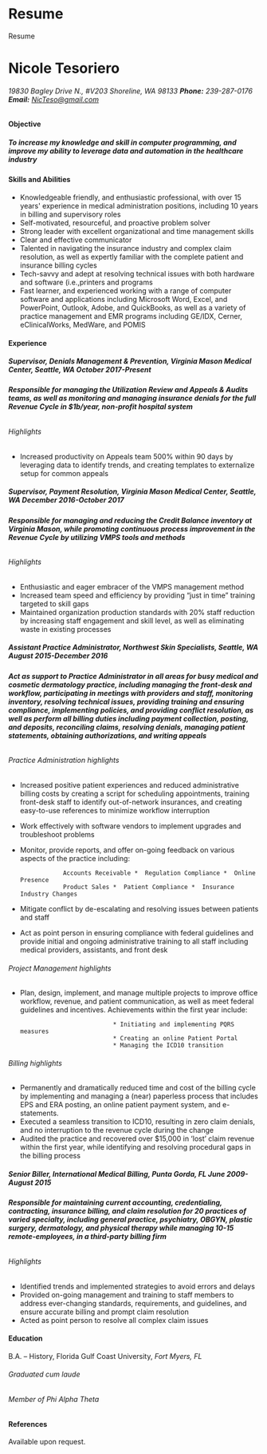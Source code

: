 # Resume
Resume
# Nicole Tesoriero #
###### 19830 Bagley Drive N., #V203 *Shoreline, WA 98133*  **Phone:** 239-287-0176 **Email:** NicTeso@gmail.com ######

#### Objective ####
##### To increase my knowledge and skill in computer programming, and improve my ability to leverage data and automation in the healthcare industry ######

#### Skills and Abilities ####
* Knowledgeable friendly, and enthusiastic professional, with over 15 years' experience in medical administration positions, including 10 years in billing and supervisory roles
* Self-motivated, resourceful, and proactive problem solver
* Strong leader with excellent organizational and time management skills
* Clear and effective communicator
* Talented in navigating the insurance industry and complex claim resolution, as well as expertly familiar with the complete patient and insurance billing cycles
* Tech-savvy and adept at resolving technical issues with both hardware and software (i.e.,printers and programs 
* Fast learner, and experienced working with a range of computer software and applications including Microsoft Word, Excel, and PowerPoint, Outlook, Adobe, and QuickBooks, as well as a variety of practice management and EMR programs including GE/IDX, Cerner, eClinicalWorks, MedWare, and POMIS

#### Experience ####
##### **Supervisor, Denials Management & Prevention, Virginia Mason Medical Center, *Seattle, WA*** October 2017-Present #####

###### **Responsible for managing the Utilization Review and Appeals & Audits teams, as well as monitoring and managing insurance denials for the full Revenue Cycle in $1b/year, non-profit hospital system** ######

###### Highlights ######
* Increased productivity on Appeals team 500% within 90 days by leveraging data to identify trends, and creating templates to externalize setup for common appeals

##### **Supervisor, Payment Resolution, Virginia Mason Medical Center, *Seattle, WA*** December 2016-October 2017 #####

###### **Responsible for managing and reducing the Credit Balance inventory at Virginia Mason, while promoting continuous process improvement in the Revenue Cycle by utilizing VMPS tools and methods** ######

###### Highlights ######
* Enthusiastic and eager embracer of the VMPS management method
* Increased team speed and efficiency by providing “just in time” training targeted to skill gaps
* Maintained organization production standards with 20% staff reduction by increasing staff engagement and skill level, as well as eliminating waste in existing processes

##### **Assistant Practice Administrator, Northwest Skin Specialists, *Seattle, WA*** August 2015-December 2016 ##### 

###### **Act as support to Practice Administrator in all areas for busy medical and cosmetic dermatology practice, including managing the front-desk and workflow, participating in meetings with providers and staff, monitoring inventory, resolving technical issues, providing training and ensuring compliance, implementing policies, and providing conflict resolution, as well as perform all billing duties including payment collection, posting, and deposits, reconciling claims, resolving denials, managing patient statements, obtaining authorizations, and writing appeals** ######

###### Practice Administration highlights ######
* Increased positive patient experiences and reduced administrative billing costs by creating a script for scheduling appointments, training front-desk staff to identify out-of-network insurances, and creating easy-to-use references to minimize workflow interruption
* Work effectively with software vendors to implement upgrades and troubleshoot problems
* Monitor, provide reports, and offer on-going feedback on various aspects of the practice including: 

                  Accounts Receivable *  Regulation Compliance *  Online Presence
                  Product Sales *  Patient Compliance *  Insurance Industry Changes
* Mitigate conflict by de-escalating and resolving issues between patients and staff 
* Act as point person in ensuring compliance with federal guidelines and provide initial and ongoing administrative training to all staff including medical providers, assistants, and front desk

###### Project Management highlights ######
* Plan, design, implement, and manage multiple projects to improve office workflow, revenue, and patient communication, as well as meet federal guidelines and incentives.  Achievements within the first year include: 

                                * Initiating and implementing PQRS measures
                                * Creating an online Patient Portal
                                * Managing the ICD10 transition

###### Billing highlights ######
* Permanently and dramatically reduced time and cost of the billing cycle by implementing and managing a (near) paperless process that includes EPS and ERA posting, an online patient payment system, and e-statements. 
* Executed a seamless transition to ICD10, resulting in zero claim denials, and no interruption to the revenue cycle during the change
* Audited the practice and recovered over $15,000 in ‘lost’ claim revenue within the first year, while identifying and resolving procedural gaps in the billing process

##### **Senior Biller, International Medical Billing, *Punta Gorda, FL***                                                      June 2009-August 2015 #####

###### **Responsible for maintaining current accounting, credentialing, contracting, insurance billing, and claim resolution for 20 practices of varied specialty, including general practice, psychiatry, OBGYN, plastic surgery, dermatology, and physical therapy while managing 10-15 remote-employees, in a third-party billing firm** ######

###### Highlights ######
* Identified trends and implemented strategies to avoid errors and delays 
* Provided on-going management and training to staff members to address ever-changing standards, requirements, and guidelines, and ensure accurate billing and prompt claim resolution
* Acted as point person to resolve all complex claim issues

#### Education ####
B.A. – History, Florida Gulf Coast University, *Fort Myers, FL*	
###### Graduated cum laude ######
###### Member of Phi Alpha Theta ######

#### References ####
Available upon request.
